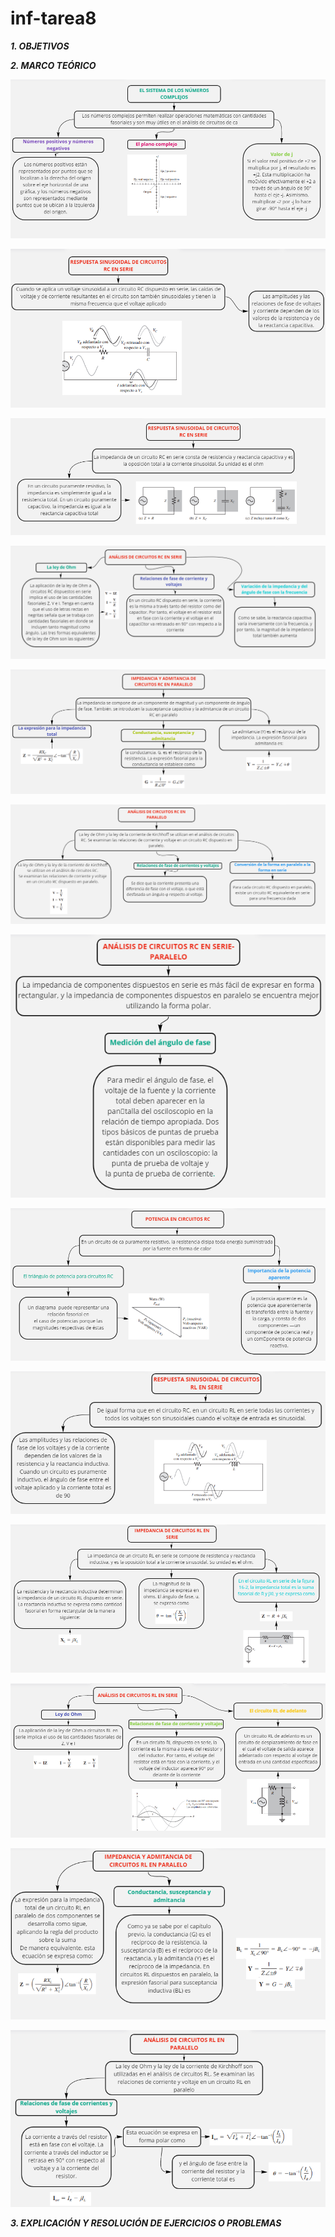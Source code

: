 # inf-tarea8
***1. OBJETIVOS***



***2. MARCO TEÓRICO*** 

![](https://github.com/smvaca2/inf-tarea8/blob/dafa974c8ffc8d7905696f0b39dabff37f83a703/1.PNG)

![](https://github.com/smvaca2/inf-tarea8/blob/dafa974c8ffc8d7905696f0b39dabff37f83a703/2.PNG)

![](https://github.com/smvaca2/inf-tarea8/blob/dafa974c8ffc8d7905696f0b39dabff37f83a703/3.PNG)

![](https://github.com/smvaca2/inf-tarea8/blob/dafa974c8ffc8d7905696f0b39dabff37f83a703/4.PNG)

![](https://github.com/smvaca2/inf-tarea8/blob/dafa974c8ffc8d7905696f0b39dabff37f83a703/5.PNG)

![](https://github.com/smvaca2/inf-tarea8/blob/dafa974c8ffc8d7905696f0b39dabff37f83a703/6.PNG)

![](https://github.com/smvaca2/inf-tarea8/blob/dafa974c8ffc8d7905696f0b39dabff37f83a703/7.PNG)

![](https://github.com/smvaca2/inf-tarea8/blob/dafa974c8ffc8d7905696f0b39dabff37f83a703/8.PNG)

![](https://github.com/smvaca2/inf-tarea8/blob/dafa974c8ffc8d7905696f0b39dabff37f83a703/9.PNG)

![](https://github.com/smvaca2/inf-tarea8/blob/dafa974c8ffc8d7905696f0b39dabff37f83a703/10.PNG)

![](https://github.com/smvaca2/inf-tarea8/blob/dafa974c8ffc8d7905696f0b39dabff37f83a703/11.PNG)

![](https://github.com/smvaca2/inf-tarea8/blob/dafa974c8ffc8d7905696f0b39dabff37f83a703/12.PNG)

![](https://github.com/smvaca2/inf-tarea8/blob/dafa974c8ffc8d7905696f0b39dabff37f83a703/13.PNG)

***3. EXPLICACIÓN Y RESOLUCIÓN DE EJERCICIOS O PROBLEMAS***

![]()

![]()

![]()

![]()

![]()

![]()

![]()

![]()

![]()

![]()

![]()

![]()

![]()

![]()

![]()

![]()

![]()

![]()

![]()

![]()

![]()

![]()

![]()

![]()

***4)Video***


***5.Conclusiones***

En conclusión, al realizar este informe pude aprender más el uso de capacitores e inductores, ya que con ello aprendí a identificar de mejor manera cómo influye la frecuencia en los cambios de sus valores, entendiendo de mejor manera el uso y lectura de ondas seno. Además de ello fue importante la realización y desarrollo de los ejercicios propuestos en los capitulos para llevar y reforzar los temas tratados en clase de mejor manera.

***6.Bibliografía***
